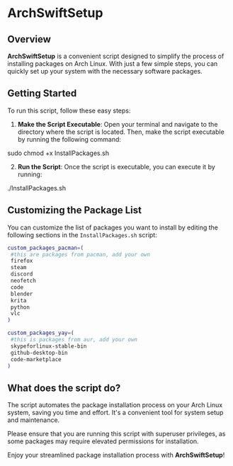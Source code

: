 # ArchSwiftSetup

## Overview

**ArchSwiftSetup** is a convenient script designed to simplify the process of installing packages on Arch Linux. With just a few simple steps, you can quickly set up your system with the necessary software packages.

## Getting Started

To run this script, follow these easy steps:

1. **Make the Script Executable**: Open your terminal and navigate to the directory where the script is located. Then, make the script executable by running the following command:

sudo chmod +x InstallPackages.sh


2. **Run the Script**: Once the script is executable, you can execute it by running:

./InstallPackages.sh

## Customizing the Package List

You can customize the list of packages you want to install by editing the following sections in the `InstallPackages.sh` script:

```bash
custom_packages_pacman=(
 #this are packages from pacman, add your own
 firefox
 steam
 discord
 neofetch
 code
 blender
 krita
 python
 vlc
)

custom_packages_yay=(
 #this is packages from aur, add your own
 skypeforlinux-stable-bin
 github-desktop-bin
 code-marketplace
)
```




## What does the script do?

The script automates the package installation process on your Arch Linux system, saving you time and effort. It's a convenient tool for system setup and maintenance.

Please ensure that you are running this script with superuser privileges, as some packages may require elevated permissions for installation.

Enjoy your streamlined package installation process with **ArchSwiftSetup**!



